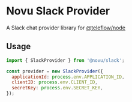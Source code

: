 # Novu Slack Provider

A Slack chat provider library for [@teleflow/node](https://github.com/khulnasoft/teleflow)

## Usage

```javascript
import { SlackProvider } from '@novu/slack';

const provider = new SlackProvider({
  applicationId: process.env.APPLICATION_ID,
  clientID: process.env.CLIENT_ID,
  secretKey: process.env.SECRET_KEY,
});
```
